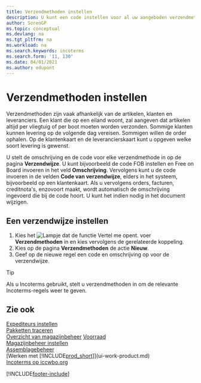 ```yaml
---
title: Verzendmethoden instellen
description: U kunt een code instellen voor al uw aangeboden verzendmethoden en er gegevens over opgeven.
author: SorenGP
ms.topic: conceptual
ms.devlang: na
ms.tgt_pltfrm: na
ms.workload: na
ms.search.keywords: incoterms
ms.search.form: '11, 130'
ms.date: 04/01/2021
ms.author: edupont
---
```

# Verzendmethoden instellen

Verzendmethoden zijn vaak afhankelijk van de artikelen, klanten en leveranciers. Een klant die op een eiland woont, zal aangeven dat artikelen altijd per vliegtuig of per boot moeten worden verzonden. Sommige klanten kunnen levering op de volgende dag vereisen. Sommigen willen de order ophalen. Op de klantenkaart en de leverancierskaart kunt u opgeven welke soort levering is gewenst.

U stelt de omschrijving en de code voor elke verzendmethode in op de pagina **Verzendwijze**. U kunt bijvoorbeeld de code FOB instellen en Free on Board invoeren in het veld **Omschrijving**. Vervolgens kunt u de code invoeren in de velden **Code van verzendwijze**, elders in het systeem, bijvoorbeeld op een klantenkaart. Als u vervolgens orders, facturen, creditnota's, enzovoort maakt, wordt automatisch de omschrijving ingevoerd die bij de code hoort. U kunt het indien nodig in het document wijzigen.

## Een verzendwijze instellen

1. Kies het ![Lampje dat de functie Vertel me opent.](media/ui-search/search_small.png "Vertel me wat u wilt doen") voer **Verzendmethoden** in en kies vervolgens de gerelateerde koppeling.
2. Kies op de pagina **Verzendmethoden** de actie **Nieuw**.
3. Geef op de nieuwe regel een code en omschrijving op voor de verzendwijze.

> [!TIP]
> Als u Incoterms gebruikt, stelt u verzendmethoden in om de relevante Incoterms-regels weer te geven.  

## Zie ook

[Expediteurs instellen](sales-how-to-set-up-shipping-agents.md)  
[Pakketten traceren](sales-how-track-packages.md)  
[Overzicht van magazijnbeheer](design-details-warehouse-management.md)
[Voorraad](inventory-manage-inventory.md)  
[Magazijnbeheer instellen](warehouse-setup-warehouse.md)  
[Assemblagebeheer](assembly-assemble-items.md)  
[Werken met [!INCLUDE[prod_short](includes/prod_short.md)]](ui-work-product.md)  
[Incoterms op iccwbo.org](https://iccwbo.org/resources-for-business/incoterms-rules)  

[!INCLUDE[footer-include](includes/footer-banner.md)]